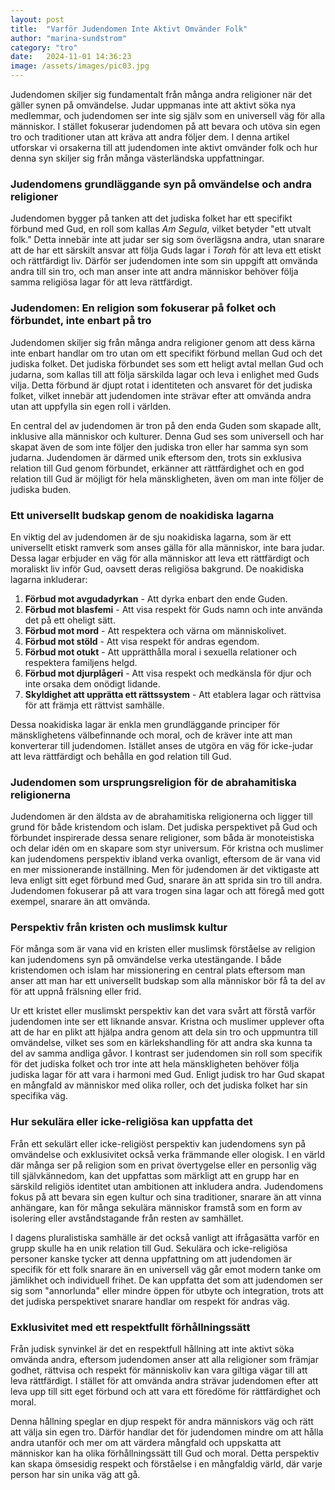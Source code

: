 ```yaml
---
layout: post
title:  "Varför Judendomen Inte Aktivt Omvänder Folk"
author: "marina-sundstrom"
category: "tro"
date:   2024-11-01 14:36:23
image: /assets/images/pic03.jpg
---
```


Judendomen skiljer sig fundamentalt från många andra religioner när det gäller synen på omvändelse. Judar uppmanas inte att aktivt söka nya medlemmar, och judendomen ser inte sig själv som en universell väg för alla människor. I stället fokuserar judendomen på att bevara och utöva sin egen tro och traditioner utan att kräva att andra följer dem. I denna artikel utforskar vi orsakerna till att judendomen inte aktivt omvänder folk och hur denna syn skiljer sig från många västerländska uppfattningar.

### Judendomens grundläggande syn på omvändelse och andra religioner

Judendomen bygger på tanken att det judiska folket har ett specifikt förbund med Gud, en roll som kallas *Am Segula*, vilket betyder "ett utvalt folk." Detta innebär inte att judar ser sig som överlägsna andra, utan snarare att de har ett särskilt ansvar att följa Guds lagar i *Torah* för att leva ett etiskt och rättfärdigt liv. Därför ser judendomen inte som sin uppgift att omvända andra till sin tro, och man anser inte att andra människor behöver följa samma religiösa lagar för att leva rättfärdigt.

### Judendomen: En religion som fokuserar på folket och förbundet, inte enbart på tro

Judendomen skiljer sig från många andra religioner genom att dess kärna inte enbart handlar om tro utan om ett specifikt förbund mellan Gud och det judiska folket. Det judiska förbundet ses som ett heligt avtal mellan Gud och judarna, som kallas till att följa särskilda lagar och leva i enlighet med Guds vilja. Detta förbund är djupt rotat i identiteten och ansvaret för det judiska folket, vilket innebär att judendomen inte strävar efter att omvända andra utan att uppfylla sin egen roll i världen.

En central del av judendomen är tron på den enda Guden som skapade allt, inklusive alla människor och kulturer. Denna Gud ses som universell och har skapat även de som inte följer den judiska tron eller har samma syn som judarna. Judendomen är därmed unik eftersom den, trots sin exklusiva relation till Gud genom förbundet, erkänner att rättfärdighet och en god relation till Gud är möjligt för hela mänskligheten, även om man inte följer de judiska buden.

### Ett universellt budskap genom de noakidiska lagarna

En viktig del av judendomen är de sju noakidiska lagarna, som är ett universellt etiskt ramverk som anses gälla för alla människor, inte bara judar. Dessa lagar erbjuder en väg för alla människor att leva ett rättfärdigt och moraliskt liv inför Gud, oavsett deras religiösa bakgrund. De noakidiska lagarna inkluderar:

1. **Förbud mot avgudadyrkan** - Att dyrka enbart den ende Guden.
2. **Förbud mot blasfemi** - Att visa respekt för Guds namn och inte använda det på ett oheligt sätt.
3. **Förbud mot mord** - Att respektera och värna om människolivet.
4. **Förbud mot stöld** - Att visa respekt för andras egendom.
5. **Förbud mot otukt** - Att upprätthålla moral i sexuella relationer och respektera familjens helgd.
6. **Förbud mot djurplågeri** - Att visa respekt och medkänsla för djur och inte orsaka dem onödigt lidande.
7. **Skyldighet att upprätta ett rättssystem** - Att etablera lagar och rättvisa för att främja ett rättvist samhälle.

Dessa noakidiska lagar är enkla men grundläggande principer för mänsklighetens välbefinnande och moral, och de kräver inte att man konverterar till judendomen. Istället anses de utgöra en väg för icke-judar att leva rättfärdigt och behålla en god relation till Gud.

### Judendomen som ursprungsreligion för de abrahamitiska religionerna

Judendomen är den äldsta av de abrahamitiska religionerna och ligger till grund för både kristendom och islam. Det judiska perspektivet på Gud och förbundet inspirerade dessa senare religioner, som båda är monoteistiska och delar idén om en skapare som styr universum. För kristna och muslimer kan judendomens perspektiv ibland verka ovanligt, eftersom de är vana vid en mer missionerande inställning. Men för judendomen är det viktigaste att leva enligt sitt eget förbund med Gud, snarare än att sprida sin tro till andra. Judendomen fokuserar på att vara trogen sina lagar och att föregå med gott exempel, snarare än att omvända.

### Perspektiv från kristen och muslimsk kultur

För många som är vana vid en kristen eller muslimsk förståelse av religion kan judendomens syn på omvändelse verka utestängande. I både kristendomen och islam har missionering en central plats eftersom man anser att man har ett universellt budskap som alla människor bör få ta del av för att uppnå frälsning eller frid. 

Ur ett kristet eller muslimskt perspektiv kan det vara svårt att förstå varför judendomen inte ser ett liknande ansvar. Kristna och muslimer upplever ofta att de har en plikt att hjälpa andra genom att dela sin tro och uppmuntra till omvändelse, vilket ses som en kärlekshandling för att andra ska kunna ta del av samma andliga gåvor. I kontrast ser judendomen sin roll som specifik för det judiska folket och tror inte att hela mänskligheten behöver följa judiska lagar för att vara i harmoni med Gud. Enligt judisk tro har Gud skapat en mångfald av människor med olika roller, och det judiska folket har sin specifika väg.

### Hur sekulära eller icke-religiösa kan uppfatta det

Från ett sekulärt eller icke-religiöst perspektiv kan judendomens syn på omvändelse och exklusivitet också verka främmande eller ologisk. I en värld där många ser på religion som en privat övertygelse eller en personlig väg till självkännedom, kan det uppfattas som märkligt att en grupp har en särskild religiös identitet utan ambitionen att inkludera andra. Judendomens fokus på att bevara sin egen kultur och sina traditioner, snarare än att vinna anhängare, kan för många sekulära människor framstå som en form av isolering eller avståndstagande från resten av samhället.

I dagens pluralistiska samhälle är det också vanligt att ifrågasätta varför en grupp skulle ha en unik relation till Gud. Sekulära och icke-religiösa personer kanske tycker att denna uppfattning om att judendomen är specifik för ett folk snarare än en universell väg går emot modern tanke om jämlikhet och individuell frihet. De kan uppfatta det som att judendomen ser sig som "annorlunda" eller mindre öppen för utbyte och integration, trots att det judiska perspektivet snarare handlar om respekt för andras väg.

### Exklusivitet med ett respektfullt förhållningssätt

Från judisk synvinkel är det en respektfull hållning att inte aktivt söka omvända andra, eftersom judendomen anser att alla religioner som främjar godhet, rättvisa och respekt för människoliv kan vara giltiga vägar till att leva rättfärdigt. I stället för att omvända andra strävar judendomen efter att leva upp till sitt eget förbund och att vara ett föredöme för rättfärdighet och moral.

Denna hållning speglar en djup respekt för andra människors väg och rätt att välja sin egen tro. Därför handlar det för judendomen mindre om att hålla andra utanför och mer om att värdera mångfald och uppskatta att människor kan ha olika förhållningssätt till Gud och moral. Detta perspektiv kan skapa ömsesidig respekt och förståelse i en mångfaldig värld, där varje person har sin unika väg att gå.